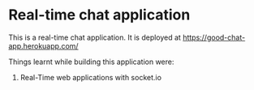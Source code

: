 # Real-time chat application

This is a real-time chat application.
It is deployed at <https://good-chat-app.herokuapp.com/>

Things learnt while building this application were:

1. Real-Time web applications with socket.io
